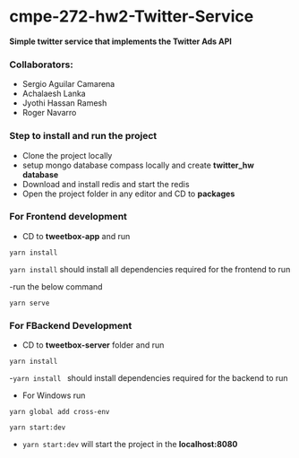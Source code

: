 # cmpe-272-hw2-Twitter-Service
**Simple twitter service that implements the Twitter Ads API**

### Collaborators: 
- Sergio Aguilar Camarena
- Achalaesh Lanka
- Jyothi Hassan Ramesh 
- Roger Navarro
 
### Step to install and run the project
 - Clone the project locally
 - setup mongo database compass locally and create **twitter_hw database**
 - Download and install redis and start the redis
 - Open the project folder in any editor and CD to **packages**
 ### For Frontend development
 - CD to **tweetbox-app** and run 
 ```
 yarn install
 ```
 `yarn install` should install all dependencies required for the frontend to run
 
 -run the below command
 ```
 yarn serve
 ```
 ### For FBackend Development
 - CD to **tweetbox-server** folder and run
 ```
 yarn install
 ```
 -`yarn install ` should install dependencies required for the backend to run
 - For Windows run 
 ```
 yarn global add cross-env
 ```
 ```
 yarn start:dev
 ```
 - `yarn start:dev` will start the project in the **localhost:8080**
 
 
